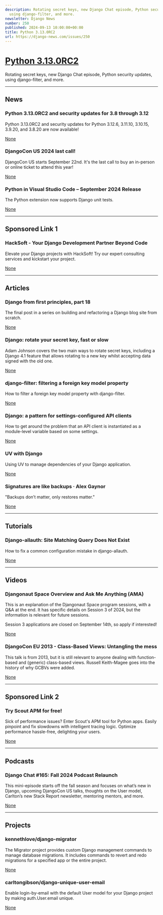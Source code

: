```yaml
---
description: Rotating secret keys, new Django Chat episode, Python security updates,
  using django-filter, and more.
newsletter: Django News
number: 250
published: 2024-09-13 10:00:00+00:00
title: Python 3.13.0RC2
url: https://django-news.com/issues/250
---
```


# [Python 3.13.0RC2](https://django-news.com/issues/250)

Rotating secret keys, new Django Chat episode, Python security updates, using django-filter, and more.

  ----

  ## News

  ### Python 3.13.0RC2 and security updates for 3.8 through 3.12

  <p>Python 3.13.0RC2 and security updates for Python 3.12.6, 3.11.10, 3.10.15, 3.9.20, and 3.8.20 are now available!</p>

  [None](None)

  ### DjangoCon US 2024 last call!

  <p>DjangoCon US starts September 22nd. It's the last call to buy an in-person or online ticket to attend this year!</p>

  [None](None)

  ### Python in Visual Studio Code – September 2024 Release

  <p>The Python extension now supports Django unit tests.</p>

  [None](None)

  ----

  ## Sponsored Link 1

  ### HackSoft - Your Django Development Partner Beyond Code

  <p>Elevate your Django projects with HackSoft! Try our expert consulting services and kickstart your project.</p>

  [None](None)

  ----

  ## Articles

  ### Django from first principles, part 18

  <p>The final post in a series on building and refactoring a Django blog site from scratch.</p>

  [None](None)

  ### Django: rotate your secret key, fast or slow

  <p>Adam Johnson covers the two main ways to rotate secret keys, including a Django 4.1 feature that allows rotating to a new key whilst accepting data signed with the old one.</p>

  [None](None)

  ### django-filter: filtering a foreign key model property

  <p>How to filter a foreign key model property with django-filter.</p>

  [None](None)

  ### Django: a pattern for settings-configured API clients

  <p>How to get around the problem that an API client is instantiated as a module-level variable based on some settings.</p>

  [None](None)

  ### UV with Django

  <p>Using UV to manage dependencies of your Django application.</p>

  [None](None)

  ### Signatures are like backups · Alex Gaynor

  <p>"Backups don’t matter, only restores matter."</p>

  [None](None)

  ----

  ## Tutorials

  ### Django-allauth: Site Matching Query Does Not Exist

  <p>How to fix a common configuration mistake in django-allauth.</p>

  [None](None)

  ----

  ## Videos

  ### Djangonaut Space Overview and Ask Me Anything (AMA)

  <p>This is an explanation of the Djangonaut Space program sessions, with a Q&amp;A at the end. It has specific details on Session 3 of 2024, but the information is relevant for future sessions.</p>

<p>Session 3 applications are closed on September 14th, so apply if interested!</p>

  [None](None)

  ### DjangoCon EU 2013 - Class-Based Views: Untangling the mess

  <p>This talk is from 2013, but it is still relevant to anyone dealing with function-based and (generic) class-based views. Russell Keith-Magee  goes into the history of why GCBVs were added.</p>

  [None](None)

  ----

  ## Sponsored Link 2

  ### Try Scout APM for free!

  <p>Sick of performance issues? Enter Scout's APM tool for Python apps. Easily pinpoint and fix slowdowns with intelligent tracing logic. Optimize performance hassle-free, delighting your users.</p>

  [None](None)

  ----

  ## Podcasts

  ### Django Chat #165: Fall 2024 Podcast Relaunch

  <p>This mini-episode starts off the fall season and focuses on what’s new in Django, upcoming DjangoCon US talks, thoughts on the User model, Carlton’s new Stack Report newsletter, mentoring mentors, and more.</p>

  [None](None)

  ----

  ## Projects

  ### kennethlove/django-migrator

  <p>The Migrator project provides custom Django management commands to manage database migrations. It includes commands to revert and redo migrations for a specified app or the entire project.</p>

  [None](None)

  ### carltongibson/django-unique-user-email

  <p>Enable login-by-email with the default User model for your Django project by making auth.User.email unique.</p>

  [None](None)